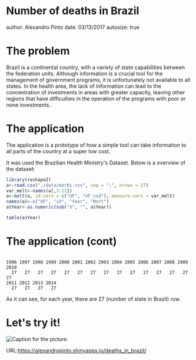 Number of deaths in Brazil
========================================================
author: Alexandro Pinto 
date: 03/13/2017
autosize: true

The problem
========================================================

Brazil is a continental country, with a variety of state capabilities between the federation units.
Although information is a crucial tool for the management of government programs, it is unfortunately not available to all states.
In the health area, the lack of information can lead to the concentration of investments in areas with greater capacity, leaving other regions that have difficulties in the operation of the programs with poor or none investments.

The application
========================================================
The application is a prototype of how a simple tool can take information to all parts of the country at a super low cost.

It was used the Brazilian Health Ministry's Dataset.
Below is a overview of the dataset:



```r
library(reshape2)
a<-read.csv("./data/morbi.csv", sep = ";", nrows = 27)
var_melt<-names(a[,3:21])
a<-melt(a, id.vars = c("UF", "UF_cod"), measure.vars = var_melt)
names(a)<-c("UF", "id", "Year", "Mort")
a$Year<-as.numeric(sub("X", "", a$Year))

table(a$Year)
```



The application (cont)
========================================================


```

1996 1997 1998 1999 2000 2001 2002 2003 2004 2005 2006 2007 2008 2009 2010 
  27   27   27   27   27   27   27   27   27   27   27   27   27   27   27 
2011 2012 2013 2014 
  27   27   27   27 
```


As it can see, for each year, there are 27 (number of state in Brazil) row.

Let's try it!
========================================================
![Caption for the picture.](/app.png)

URL:https://alexandropinto.shinyapps.io/deaths_in_brazil/
